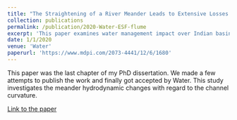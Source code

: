 ```yaml
---
title: "The Straightening of a River Meander Leads to Extensive Losses in Flow Complexity and Ecosystem Services"
collection: publications
permalink: /publication/2020-Water-ESF-flume
excerpt: 'This paper examines water management impact over Indian basins using VIC-IRR model combined with reservoir scheme'
date: 1/1/2020
venue: 'Water'
paperurl: 'https://www.mdpi.com/2073-4441/12/6/1680'
---
```

This paper was the last chapter of my PhD dissertation. We made a few attempts to publish the work and finally got accepted by Water. This study investigates the meander hydrodynamic changes with regard to the channel curvature. 

[Link to the paper](https://doi.org/10.3390/w12061680)
